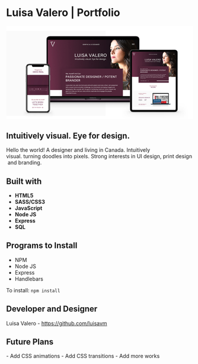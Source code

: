 # Luisa Valero | Portfolio 

![Luisa Valero Logo](/public/images/luisa_valero.jpg)


## Intuitively visual. Eye for design.
Hello the world! A designer and living in Canada. Intuitively visual. turning doodles into pixels. Strong interests in UI design, print design and branding. 


## Built with  
* **HTML5**
* **SASS/CSS3**
* **JavaScript**
* **Node JS**
* **Express**
* **SQL**

## Programs to Install 
* NPM
* Node JS
* Express
* Handlebars

To install: `npm install`

## Developer and Designer
Luisa Valero - https://github.com/luisavm

## Future Plans
- Add CSS animations
- Add CSS transitions
- Add more works 
